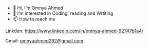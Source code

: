 - 👋 Hi, I’m Omnya Ahmed
- 👀 I’m interested in Coding, reading and Wrtiting
- 📫 How to reach me 

Linkden: https://www.linkedin.com/in/omnya-ahmed-92747b1a4/

Gmail: omnyaahmed292@gmail.com

<!---
OmniaAhmed292/OmniaAhmed292 is a ✨ special ✨ repository because its `README.md` (this file) appears on your GitHub profile.
You can click the Preview link to take a look at your changes.
--->
